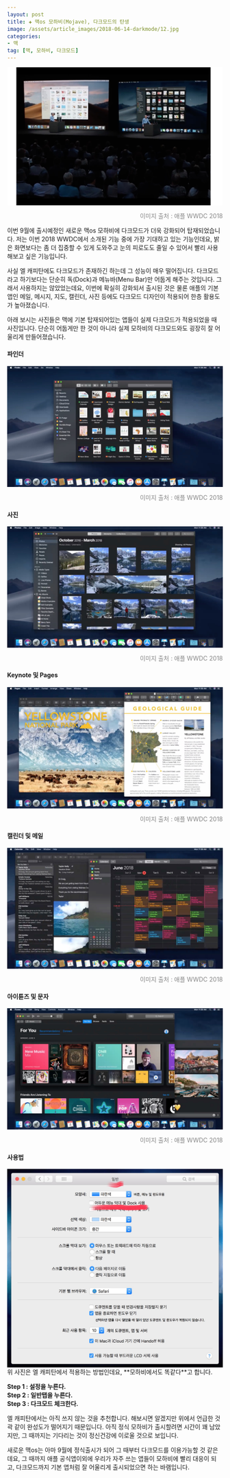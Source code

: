 ```yaml
---  
layout: post  
title: ✚ 맥os 모하비(Mojave), 다크모드의 탄생
image: /assets/article_images/2018-06-14-darkmode/12.jpg
categories:
- 맥
tag: [맥, 모하비, 다크모드]
---  
```


<div class="markdown-image">
<img src="/assets/article_images/2018-06-14-darkmode/12.jpg" alt="" align="middle"/><p style="text-align:right;  color:#878787">
이미지 출처 : 애플 WWDC 2018</p> </div>

<p class="drop-korean">
이번 9월에 출시예정인 새로운 맥os 모하비에 다크모드가 더욱 강화되어 탑재되었습니다. 저는 이번 2018 WWDC에서 소개된 기능 중에 가장 기대하고 있는 기능인데요, 밝은 화면보다는 좀 더 집중할 수 있게 도와주고 눈의 피로도도 줄일 수 있어서 빨리 사용해보고 싶은 기능입니다. </p>

사실 엘 캐피탄에도 다크모드가 존재하긴 하는데 그 성능이 매우 떨어집니다. 다크모드라고 하기보다는 단순히 독(Dock)과 메뉴바(Menu Bar)만 어둡게 해주는 것입니다. 그래서 사용하지는 않았었는데요, 이번에 확실히 강화되서 출시된 것은 물론 애플의 기본 앱인 메일, 메시지, 지도, 캘린더, 사진 등에도 다크모드 디자인이 적용되어 한층 활용도가 높아졌습니다. 

아래 보시는 사진들은 맥에 기본 탑재되어있는 앱들이 실제 다크모드가 적용되었을 때 사진입니다. 단순히 어둡게만 한 것이 아니라 실제 모하비의 다크모드와도 굉장히 잘 어울리게 만들어졌습니다.

#### 파인더
<div class="markdown-image">
<img src="/assets/article_images/2018-06-14-darkmode/3.jpg" alt="" align="middle"/><p style="text-align:right;  color:#878787">
이미지 출처 : 애플 WWDC 2018</p> </div>

#### 사진
<div class="markdown-image">
<img src="/assets/article_images/2018-06-14-darkmode/4.jpg" alt="" align="middle"/><p style="text-align:right;  color:#878787">
이미지 출처 : 애플 WWDC 2018</p> </div>

#### Keynote 및 Pages
<div class="markdown-image">
<img src="/assets/article_images/2018-06-14-darkmode/5.jpg" alt="" align="middle"/><p style="text-align:right;  color:#878787">
이미지 출처 : 애플 WWDC 2018</p> </div>

#### 캘린더 및 메일
<div class="markdown-image">
<img src="/assets/article_images/2018-06-14-darkmode/6.jpg" alt="" align="middle"/><p style="text-align:right;  color:#878787">
이미지 출처 : 애플 WWDC 2018</p> </div>

#### 아이튠즈 및 문자
<div class="markdown-image">
<img src="/assets/article_images/2018-06-14-darkmode/7.jpg" alt="" align="middle"/><p style="text-align:right;  color:#878787">
이미지 출처 : 애플 WWDC 2018</p> </div>


#### 사용법
<div class="markdown-image">
<img src="/assets/article_images/2018-06-14-darkmode/8.jpg" alt="" align="middle"/></div>
위 사진은 엘 캐피탄에서 적용하는 방법인데요, **모하비에서도 똑같다**고 합니다.

**Step 1 : 설정을 누른다.** <br>
**Step 2 : 일반탭을 누른다.** <br>
**Step 3 : 다크모드 체크한다.** <br>

엘 캐피탄에서는 아직 쓰지 않는 것을 추천합니다. 해보시면 알겠지만 위에서 언급한 것곽 같이 완성도가 떨어지기 때문입니다. 아직 정식 모하비가 출시할려면 시간이 꽤 남았지만, 그 때까지는 기다리는 것이 정신건강에 이로울 것으로 보입니다.

새로운 맥os는 아마 9월에 정식출시가 되어 그 때부터 다크모드를 이용가능할 것 같은데요, 그 때까지 애플 공식앱이외에 우리가 자주 쓰는 앱들이 모하비에 빨리 대응이 되고, 다크모드까지 기본 앱처럼 잘 어울리게 출시되었으면 하는 바램입니다. 